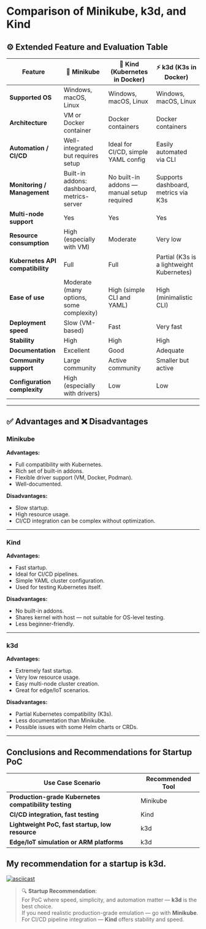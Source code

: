 #  Comparison of Minikube, k3d, and Kind

## ⚙️ Extended Feature and Evaluation Table

| Feature                                 | 🐳 Minikube                                   | 🧱 Kind (Kubernetes in Docker)                 | ⚡ k3d (K3s in Docker)                         |
|----------------------------------------|-----------------------------------------------|-----------------------------------------------|-----------------------------------------------|
| **Supported OS**                       | Windows, macOS, Linux                         | Windows, macOS, Linux                         | Windows, macOS, Linux                         |
| **Architecture**                       | VM or Docker container                        | Docker containers                             | Docker containers                             |
| **Automation / CI/CD**                 |  Well-integrated but requires setup           | Ideal for CI/CD, simple YAML config           | Easily automated via CLI                      |
| **Monitoring / Management**            | Built-in addons: dashboard, metrics-server    | No built-in addons — manual setup required    | Supports dashboard, metrics via K3s           |
| **Multi-node support**                 | Yes                                           | Yes                                           | Yes                                           |
| **Resource consumption**               | High (especially with VM)                     | Moderate                                      | Very low                                      |
| **Kubernetes API compatibility**       | Full                                          | Full                                          | Partial (K3s is a lightweight Kubernetes)     |
| **Ease of use**                        | Moderate (many options, some complexity)      | High (simple CLI and YAML)                    | High (minimalistic CLI)                       |
| **Deployment speed**                   | Slow (VM-based)                               | Fast                                          | Very fast                                     |
| **Stability**                          | High                                          | High                                          | High                                          |
| **Documentation**                      | Excellent                                     | Good                                          | Adequate                                      |
| **Community support**                  | Large community                               | Active community                              | Smaller but active                            |
| **Configuration complexity**           | High (especially with drivers)                | Low                                           | Low                                           |

---

## ✅ Advantages and ❌ Disadvantages

###  Minikube

**Advantages:**
- Full compatibility with Kubernetes.
- Rich set of built-in addons.
- Flexible driver support (VM, Docker, Podman).
- Well-documented.

**Disadvantages:**
- Slow startup.
- High resource usage.
- CI/CD integration can be complex without optimization.

---

###  Kind

**Advantages:**
- Fast startup.
- Ideal for CI/CD pipelines.
- Simple YAML cluster configuration.
- Used for testing Kubernetes itself.

**Disadvantages:**
- No built-in addons.
- Shares kernel with host — not suitable for OS-level testing.
- Less beginner-friendly.

---

###  k3d

**Advantages:**
- Extremely fast startup.
- Very low resource usage.
- Easy multi-node cluster creation.
- Great for edge/IoT scenarios.

**Disadvantages:**
- Partial Kubernetes compatibility (K3s).
- Less documentation than Minikube.
- Possible issues with some Helm charts or CRDs.

---

##  Conclusions and Recommendations for Startup PoC

| Use Case Scenario                            | Recommended Tool         |
|---------------------------------------------|--------------------------|
| **Production-grade Kubernetes compatibility testing** | Minikube                 |
| **CI/CD integration, fast testing**          | Kind                     |
| **Lightweight PoC, fast startup, low resource** | k3d                      |
| **Edge/IoT simulation or ARM platforms**     | k3d                      |

## My recommendation for a startup is k3d.

[![asciicast](https://asciinema.org/a/FNHbz50TdSAtX5oibNHRCsy7u.svg)](https://asciinema.org/a/FNHbz50TdSAtX5oibNHRCsy7u)

> 🔍 **Startup Recommendation**:  
> For PoC where speed, simplicity, and automation matter — **k3d** is the best choice.  
> If you need realistic production-grade emulation — go with **Minikube**.  
> For CI/CD pipeline integration — **Kind** offers stability and speed.

